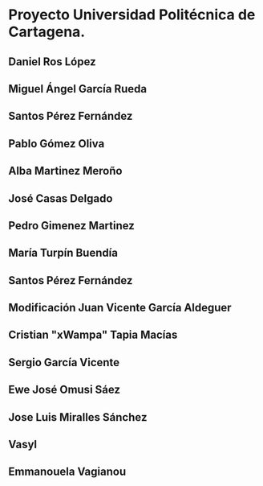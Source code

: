 # Proyecto Universidad Politécnica de Cartagena.


## Daniel Ros López

## Miguel Ángel García Rueda

## Santos Pérez Fernández

## Pablo Gómez Oliva

## Alba Martinez Meroño

## José Casas Delgado

## Pedro Gimenez Martinez

## María Turpín Buendía

## Santos Pérez Fernández

## Modificación Juan Vicente García Aldeguer

## Cristian "xWampa" Tapia Macías

## Sergio García Vicente

## Ewe José Omusi Sáez

## Jose Luis Miralles Sánchez

## Vasyl

## Emmanouela Vagianou

